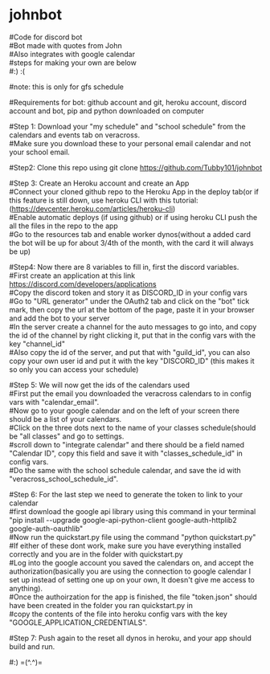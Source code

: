 # johnbot
#Code for discord bot<br />
#Bot made with quotes from John<br />
#Also integrates with google calendar<br />
#steps for making your own are below<br />
#:) :( <br />


#note: this is only for gfs schedule<br />

#Requirements for bot: github account and git, heroku account, discord account and bot, pip and python downloaded on computer

#Step 1: Download your "my schedule" and "school schedule" from the calendars and events tab on veracross.              
#Make sure you download these to your personal email calendar and not your school email.   


#Step2: Clone this repo using git clone https://github.com/Tubby101/johnbot <br />

#Step 3: Create an Heroku account and create an App <br />
#Connect your cloned github repo to the Heroku App in the deploy tab(or if this feature is still down, use heroku CLI with this tutorial:(https://devcenter.heroku.com/articles/heroku-cli)<br />
#Enable automatic deploys (if using github) or if using heroku CLI push the all the files in the repo to the app<br />
#Go to the resources tab and enable worker dynos(without a added card the bot will be up for about 3/4th of the month, with the card it will always be up)<br />


#Step4: Now there are 8 variables to fill in, first the discord variables. <br />
#First create an application at this link https://discord.com/developers/applications<br /> 
#Copy the discord token and story it as DISCORD_ID in your config vars<br />
#Go to "URL generator" under the OAuth2 tab and click on the "bot" tick mark, then copy the url at the bottom of the page, paste it in your browser and add the bot to your server<br />
#In the server create a channel for the auto messages to go into, and copy the id of the channel by right clicking it, put that in the config vars with the key "channel_id"<br />
#Also copy the id of the server, and put that with "guild_id", you can also copy your own user id and put it with the key "DISCORD_ID" (this makes it so only you can access your schedule) <br />

#Step 5: We will now get the ids of the calendars used<br />
#First put the email you downloaded the veracross calendars to in config vars with "calendar_email".<br />
#Now go to your google calendar and on the left of your screen there should be a list of your calendars.<br />
#Click on the three dots next to the name of your classes schedule(should be "all classes" and go to settings. <br />
#scroll down to "integrate calendar" and there should be a field named "Calendar ID", copy this field and save it with "classes_schedule_id" in config vars. <br />
#Do the same with the school schedule calendar, and save the id with "veracross_school_schedule_id". <br />

#Step 6: For the last step we need to generate the token to link to your calendar <br />
#first download the google api library using this command in your terminal "pip install --upgrade google-api-python-client google-auth-httplib2 google-auth-oauthlib"<br />
#Now run the quickstart.py file using the command "python quickstart.py"<br />
#If either of these dont work, make sure you have everything installed correctly and you are in the folder with quickstart.py<br />
#Log into the google account you saved the calendars on, and accept the authorization(basically you are using the connection to google calendar I set up instead of setting one up on your own, It doesn't give me access to anything).<br />
#Once the authoirzation for the app is finished, the file "token.json" should have been created in the folder you ran quickstart.py in <br />
#copy the contents of the file into heroku config vars with the key "GOOGLE_APPLICATION_CREDENTIALS".<br />

#Step 7: Push again to the reset all dynos in heroku, and your app should build and run.<br />

#:) =(^.^)=








